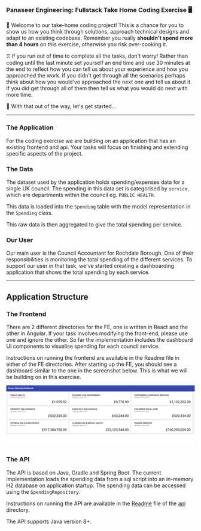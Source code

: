 ### Panaseer Engineering: Fullstack Take Home Coding Exercise 🖥️

👋 Welcome to our take-home coding project! This is a chance for you to show us how you think through solutions, approach technical designs and adapt to an existing codebase. Remember you really **shouldn't spend more than 4 hours** on this exercise, otherwise you risk over-cooking it.

⏰ If you run out of time to complete all the tasks, don't worry! Rather than coding until the last minute set yourself an end time and use 30 minutes at the end to reflect how you can tell us about your experience and how you approached the work. If you didn't get through all the scenarios perhaps think about how you would've approached the next one and tell us about it. If you did get through all of them then tell us what you would do next with more time.

🚀 With that out of the way, let's get started...

---

### The Application
For the coding exercise we are building on an application that has an existing frontend and api. Your tasks will focus on finishing and extending specific aspects of the project.

### The Data

The dataset used by the application holds spending/expenses data for a single UK council.
The spending in this data set is categorised by `service`, which are departments within the council eg. `PUBLIC HEALTH`.

This data is loaded into the `Spending` table with the model representation in the `Spending` class.

This raw data is then aggregated to give the total spending per service.

### Our User
Our main user is the Council Accountant for Rochdale Borough. One of their responsibilities is monitoring the total spending of the different services. To support our user in that task, we've started creating a dashboarding application that shows the total spending by each service.

---
## Application Structure
### The Frontend
There are 2 different directories for the FE, one is written in React and the other in Angular. If your task involves modifying the front-end, please use one and ignore the other. So far the implementation includes the dashboard UI components to visualise spending for each council service.

Instructions on running the frontend are available in the Readme file in either of the FE directories. After starting up the FE, you should see a dashboard similar to the one in the screenshot below. This is what we will be building on in this exercise.

![Dashboard Screenshot](council-spending-dashboard.png)

### The API
The API is based on Java, Gradle and Spring Boot. The current implementation loads the spending data from a sql script into an in-memory H2 database on application startup. The spending data can be accessed using the `SpendingRepository`.

Instructions on running the API are available in the [Readme](api/README.md) file of the [api](api) directory.

The API supports Java version 8+.